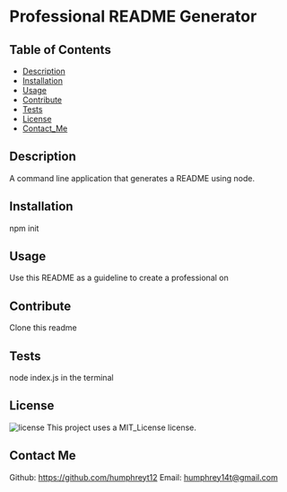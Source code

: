 # Professional README Generator

  ## Table of Contents
  * [Description](#Description)
  * [Installation](#Installation)
  * [Usage](#Usage)
  * [Contribute](#Contribute)
  * [Tests](#Tests)
  * [License](#License)
  * [Contact_Me](#Contact_Me)
  
  ## Description
  A command line application that generates a README using node.

  ## Installation
  npm init

  ## Usage
  Use this README as a guideline to create a professional on

  ## Contribute
  Clone this readme

  ## Tests
   node index.js in the terminal

  ## License 
  ![license](https://img.shields.io/badge/License-MIT_License-yellow.svg)
  This project uses a MIT_License license.

  ## Contact Me
  Github: https://github.com/humphreyt12
  Email: humphrey14t@gmail.com